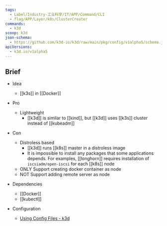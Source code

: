 ```yaml
---
tags:
  - Label/Industry-工业科学/IT/APP/Command/CLI
  - flag/APP/Layer/k8s/ClusterCreater
commands:
  - k3d
scoop: k3d
json-schema:
  - https://github.com/k3d-io/k3d/raw/main/pkg/config/v1alpha5/schema.json
apiVersions:
  - k3d.io/v1alpha5
---
```


## Brief

- Idea
    - [[k3s]] in [[Docker]]

- Pro
    - Lightweight
        - [[k3d]] is similar to [[kind]], but [[k3d]] uses [[k3s]] cluster instead of [[kubeadm]]

- Con
    - Distroless based
        - [[k3d]] runs [[k8s]] master in a distroless image
        - It is impossible to install any packages that some applications depends. For examples, [[longhorn]] requires installation of `iscsiadm/open-iscsi` for each [[k8s]] node
    - ONLY Support creating docker container as node
    - NOT Support adding remote server as node

- Dependencies
    - [[Docker]]
    - [[kubectl]]

- Configuration
    - [Using Config Files - k3d](https://k3d.io/v5.7.4/usage/configfile/)
